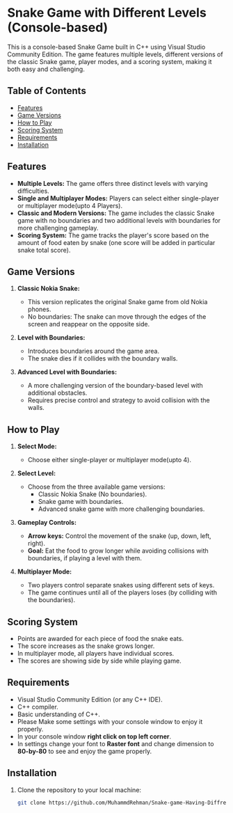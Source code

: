 # Snake Game with Different Levels (**Console-based**)

This is a console-based Snake Game built in C++ using Visual Studio Community Edition. The game features multiple levels, different versions of the classic Snake game, player modes, and a scoring system, making it both easy and challenging.

## Table of Contents

- [Features](#features)
- [Game Versions](#game-versions)
- [How to Play](#how-to-play)
- [Scoring System](#scoring-system)
- [Requirements](#requirements)
- [Installation](#installation)

## Features

- **Multiple Levels:** The game offers three distinct levels with varying difficulties.
- **Single and Multiplayer Modes:** Players can select either single-player or multiplayer mode(upto 4 Players).
- **Classic and Modern Versions:** The game includes the classic Snake game with no boundaries and two additional levels with boundaries for more challenging gameplay.
- **Scoring System:** The game tracks the player's score based on the amount of food eaten by snake (one score will be added in particular snake total score).

## Game Versions

1. **Classic Nokia Snake:** 
   - This version replicates the original Snake game from old Nokia phones.
   - No boundaries: The snake can move through the edges of the screen and reappear on the opposite side.

2. **Level with Boundaries:**
   - Introduces boundaries around the game area.
   - The snake dies if it collides with the boundary walls.

3. **Advanced Level with Boundaries:**
   - A more challenging version of the boundary-based level with additional obstacles.
   - Requires precise control and strategy to avoid collision with the walls.

## How to Play

1. **Select Mode:**
   - Choose either single-player or multiplayer mode(upto 4).
   
2. **Select Level:**
   - Choose from the three available game versions:
     - Classic Nokia Snake (No boundaries).
     - Snake game with boundaries.
     - Advanced snake game with more challenging boundaries.

3. **Gameplay Controls:**
   - **Arrow keys:** Control the movement of the snake (up, down, left, right).
   - **Goal:** Eat the food to grow longer while avoiding collisions with boundaries, if playing a level with them.
   
4. **Multiplayer Mode:**
   - Two players control separate snakes using different sets of keys.
   - The game continues until all of the players loses (by colliding with the boundaries).

## Scoring System

- Points are awarded for each piece of food the snake eats.
- The score increases as the snake grows longer.
- In multiplayer mode, all players have individual scores.
- The scores are showing side by side while playing game.

## Requirements

- Visual Studio Community Edition (or any C++ IDE).
- C++ compiler.
- Basic understanding of C++.
- Please Make some settings with your console window to enjoy it properly.
- In your console window **right click on top left corner**.
- In settings change your font to **Raster font** and change dimension to **80-by-80** to see and enjoy the game properly.

## Installation

1. Clone the repository to your local machine:
   ```bash
   git clone https://github.com/MuhammdRehman/Snake-game-Having-Diffrent-Levels-Console-base.git

